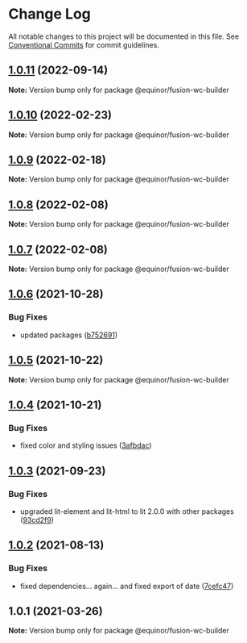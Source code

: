 # Change Log

All notable changes to this project will be documented in this file.
See [Conventional Commits](https://conventionalcommits.org) for commit guidelines.

## [1.0.11](https://github.com/equinor/fusion-web-components/compare/@equinor/fusion-wc-builder@1.0.10...@equinor/fusion-wc-builder@1.0.11) (2022-09-14)

**Note:** Version bump only for package @equinor/fusion-wc-builder





## [1.0.10](https://github.com/equinor/fusion-web-components/compare/@equinor/fusion-wc-builder@1.0.9...@equinor/fusion-wc-builder@1.0.10) (2022-02-23)

**Note:** Version bump only for package @equinor/fusion-wc-builder





## [1.0.9](https://github.com/equinor/fusion-web-components/compare/@equinor/fusion-wc-builder@1.0.8...@equinor/fusion-wc-builder@1.0.9) (2022-02-18)

**Note:** Version bump only for package @equinor/fusion-wc-builder





## [1.0.8](https://github.com/equinor/fusion-web-components/compare/@equinor/fusion-wc-builder@1.0.7...@equinor/fusion-wc-builder@1.0.8) (2022-02-08)

**Note:** Version bump only for package @equinor/fusion-wc-builder





## [1.0.7](https://github.com/equinor/fusion-web-components/compare/@equinor/fusion-wc-builder@1.0.6...@equinor/fusion-wc-builder@1.0.7) (2022-02-08)

**Note:** Version bump only for package @equinor/fusion-wc-builder





## [1.0.6](https://github.com/equinor/fusion-web-components/compare/@equinor/fusion-wc-builder@1.0.5...@equinor/fusion-wc-builder@1.0.6) (2021-10-28)


### Bug Fixes

* updated packages ([b752691](https://github.com/equinor/fusion-web-components/commit/b75269105063dfbb150432bd86426e33d67ba869))





## [1.0.5](https://github.com/equinor/fusion-web-components/compare/@equinor/fusion-wc-builder@1.0.4...@equinor/fusion-wc-builder@1.0.5) (2021-10-22)

**Note:** Version bump only for package @equinor/fusion-wc-builder





## [1.0.4](https://github.com/equinor/fusion-web-components/compare/@equinor/fusion-wc-builder@1.0.3...@equinor/fusion-wc-builder@1.0.4) (2021-10-21)


### Bug Fixes

* fixed color and styling issues ([3afbdac](https://github.com/equinor/fusion-web-components/commit/3afbdac6a6f63938395b9619f5ad06895a42379a))





## [1.0.3](https://github.com/equinor/fusion-web-components/compare/@equinor/fusion-wc-builder@1.0.2...@equinor/fusion-wc-builder@1.0.3) (2021-09-23)


### Bug Fixes

* upgraded lit-element and lit-html to lit 2.0.0 with other packages ([93cd2f9](https://github.com/equinor/fusion-web-components/commit/93cd2f997d6045fd5ab69fe05ccee5acfa861ad7))





## [1.0.2](https://github.com/equinor/fusion-web-components/compare/@equinor/fusion-wc-builder@1.0.1...@equinor/fusion-wc-builder@1.0.2) (2021-08-13)


### Bug Fixes

* fixed dependencies... again... and fixed export of date ([7cefc47](https://github.com/equinor/fusion-web-components/commit/7cefc47b307e67c3a79c41579e07ece70c2e0728))





## 1.0.1 (2021-03-26)

**Note:** Version bump only for package @equinor/fusion-wc-builder
